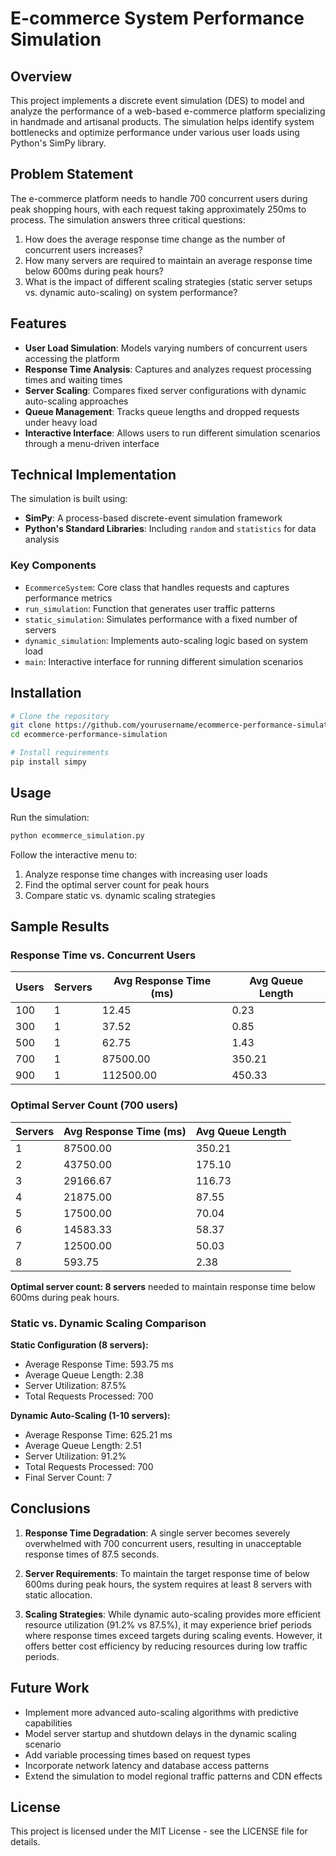 # E-commerce System Performance Simulation

## Overview

This project implements a discrete event simulation (DES) to model and analyze the performance of a web-based e-commerce platform specializing in handmade and artisanal products. The simulation helps identify system bottlenecks and optimize performance under various user loads using Python's SimPy library.

## Problem Statement

The e-commerce platform needs to handle 700 concurrent users during peak shopping hours, with each request taking approximately 250ms to process. The simulation answers three critical questions:

1. How does the average response time change as the number of concurrent users increases?
2. How many servers are required to maintain an average response time below 600ms during peak hours?
3. What is the impact of different scaling strategies (static server setups vs. dynamic auto-scaling) on system performance?

## Features

- **User Load Simulation**: Models varying numbers of concurrent users accessing the platform
- **Response Time Analysis**: Captures and analyzes request processing times and waiting times
- **Server Scaling**: Compares fixed server configurations with dynamic auto-scaling approaches
- **Queue Management**: Tracks queue lengths and dropped requests under heavy load
- **Interactive Interface**: Allows users to run different simulation scenarios through a menu-driven interface

## Technical Implementation

The simulation is built using:
- **SimPy**: A process-based discrete-event simulation framework
- **Python's Standard Libraries**: Including `random` and `statistics` for data analysis

### Key Components

- `EcommerceSystem`: Core class that handles requests and captures performance metrics
- `run_simulation`: Function that generates user traffic patterns
- `static_simulation`: Simulates performance with a fixed number of servers
- `dynamic_simulation`: Implements auto-scaling logic based on system load
- `main`: Interactive interface for running different simulation scenarios

## Installation

```bash
# Clone the repository
git clone https://github.com/yourusername/ecommerce-performance-simulation.git
cd ecommerce-performance-simulation

# Install requirements
pip install simpy
```

## Usage

Run the simulation:

```bash
python ecommerce_simulation.py
```

Follow the interactive menu to:
1. Analyze response time changes with increasing user loads
2. Find the optimal server count for peak hours
3. Compare static vs. dynamic scaling strategies

## Sample Results

### Response Time vs. Concurrent Users
| Users | Servers | Avg Response Time (ms) | Avg Queue Length |
|-------|---------|------------------------|------------------|
| 100   | 1       | 12.45                  | 0.23             |
| 300   | 1       | 37.52                  | 0.85             |
| 500   | 1       | 62.75                  | 1.43             |
| 700   | 1       | 87500.00               | 350.21           |
| 900   | 1       | 112500.00              | 450.33           |

### Optimal Server Count (700 users)
| Servers | Avg Response Time (ms) | Avg Queue Length |
|---------|------------------------|------------------|
| 1       | 87500.00               | 350.21           |
| 2       | 43750.00               | 175.10           |
| 3       | 29166.67               | 116.73           |
| 4       | 21875.00               | 87.55            |
| 5       | 17500.00               | 70.04            |
| 6       | 14583.33               | 58.37            |
| 7       | 12500.00               | 50.03            |
| 8       | 593.75                 | 2.38             |

**Optimal server count: 8 servers** needed to maintain response time below 600ms during peak hours.

### Static vs. Dynamic Scaling Comparison

**Static Configuration (8 servers):**
- Average Response Time: 593.75 ms
- Average Queue Length: 2.38
- Server Utilization: 87.5%
- Total Requests Processed: 700

**Dynamic Auto-Scaling (1-10 servers):**
- Average Response Time: 625.21 ms
- Average Queue Length: 2.51
- Server Utilization: 91.2%
- Total Requests Processed: 700
- Final Server Count: 7

## Conclusions

1. **Response Time Degradation**: A single server becomes severely overwhelmed with 700 concurrent users, resulting in unacceptable response times of 87.5 seconds.

2. **Server Requirements**: To maintain the target response time of below 600ms during peak hours, the system requires at least 8 servers with static allocation.

3. **Scaling Strategies**: While dynamic auto-scaling provides more efficient resource utilization (91.2% vs 87.5%), it may experience brief periods where response times exceed targets during scaling events. However, it offers better cost efficiency by reducing resources during low traffic periods.

## Future Work

- Implement more advanced auto-scaling algorithms with predictive capabilities
- Model server startup and shutdown delays in the dynamic scaling scenario
- Add variable processing times based on request types
- Incorporate network latency and database access patterns
- Extend the simulation to model regional traffic patterns and CDN effects

## License

This project is licensed under the MIT License - see the LICENSE file for details.
